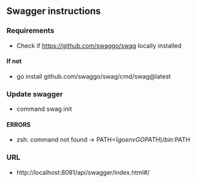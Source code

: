 ## Swagger instructions

### Requirements
- Check if https://github.com/swaggo/swag locally installed

#### If not 
 - go install github.com/swaggo/swag/cmd/swag@latest

 ### Update swagger
 - command swag init

 #### ERRORS
  - zsh: command not found -> PATH=$(go env GOPATH)/bin:$PATH

 ### URL
 - http://localhost:8081/api/swagger/index.html#/
